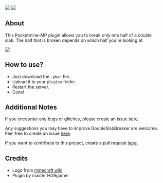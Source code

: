 [![](https://poggit.pmmp.io/shield.dl/DoubleSlabBreaker)](https://poggit.pmmp.io/p/DoubleSlabBreaker) [![](https://poggit.pmmp.io/shield.dl.total/DoubleSlabBreaker)](https://poggit.pmmp.io/p/DoubleSlabBreaker)

## About

This Pocketmine-MP plugin allows you to break only one half of a double slab. The half that is broken depends on which half you're looking at.

![](https://github.com/HGRgamer/DoubleSlabBreaker/blob/main/extras/example.gif)

## How to use?
- Just download the ``.phar`` file.
- Upload it to your ``plugins`` folder.
- Restart the server.
- Done!

## Additional Notes

If you encounter any bugs or glitches, please create an issue [here](https://github.com/HGRgamer/DoubleSlabBreaker/issues/new).

Any suggestions you may have to improve DoubleSlabBreaker are welcome. Feel free to create an issue [here](https://github.com/HGRgamer/DoubleSlabBreaker/issues/new).

If you want to contribute to this project, create a pull request [here](https://github.com/HGRgamer/DoubleSlabBreaker/pulls).

## Credits
- Logo from [minecraft wiki](https://minecraft.wiki) <img src="https://minecraft.wiki/images/Oak_Slab_JE5_BE2.png?ddf28" width="15" height="15">
- Plugin by master HGRgamer
